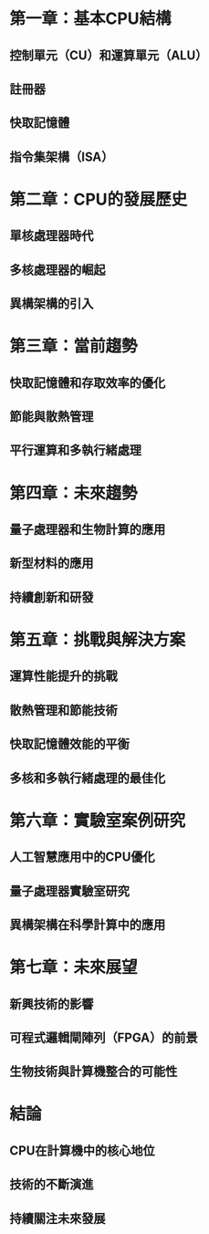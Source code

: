 # 第一章：基本CPU結構
## 控制單元（CU）和運算單元（ALU）
## 註冊器
## 快取記憶體
## 指令集架構（ISA）

# 第二章：CPU的發展歷史
## 單核處理器時代
## 多核處理器的崛起
## 異構架構的引入

# 第三章：當前趨勢
## 快取記憶體和存取效率的優化
## 節能與散熱管理
## 平行運算和多執行緒處理

# 第四章：未來趨勢
## 量子處理器和生物計算的應用
## 新型材料的應用
## 持續創新和研發

# 第五章：挑戰與解決方案
## 運算性能提升的挑戰
## 散熱管理和節能技術
## 快取記憶體效能的平衡
## 多核和多執行緒處理的最佳化

# 第六章：實驗室案例研究
## 人工智慧應用中的CPU優化
## 量子處理器實驗室研究
## 異構架構在科學計算中的應用

# 第七章：未來展望
## 新興技術的影響
## 可程式邏輯閘陣列（FPGA）的前景
## 生物技術與計算機整合的可能性

# 結論
## CPU在計算機中的核心地位
## 技術的不斷演進
## 持續關注未來發展
